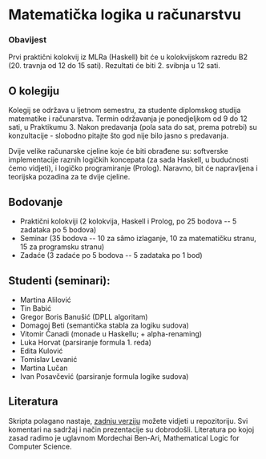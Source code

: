 # Matematička logika u računarstvu

### Obavijest

Prvi praktični kolokvij iz MLRa (Haskell) bit će u kolokvijskom razredu B2 (20. travnja od 12 do 15 sati).
Rezultati će biti 2. svibnja u 12 sati.

## O kolegiju

Kolegij se održava u ljetnom semestru, za studente diplomskog studija matematike i računarstva.
Termin održavanja je ponedjeljkom od 9 do 12 sati, u Praktikumu 3.
Nakon predavanja (pola sata do sat, prema potrebi) su konzultacije - slobodno pitajte što god nije bilo jasno s predavanja.

Dvije velike računarske cjeline koje će biti obrađene su: softverske implementacije raznih logičkih koncepata
(za sada Haskell, u budućnosti ćemo vidjeti), i logičko programiranje (Prolog).
Naravno, bit će napravljena i teorijska pozadina za te dvije cjeline.

## Bodovanje

* Praktični kolokviji (2 kolokvija, Haskell i Prolog, po 25 bodova -- 5 zadataka po 5 bodova)
* Seminar (35 bodova -- 10 za sâmo izlaganje, 10 za matematičku stranu, 15 za programsku stranu)
* Zadaće (3 zadaće po 5 bodova -- 5 zadataka po 1 bod)

## Studenti (seminari):

* Martina Alilović
* Tin Babić
* Gregor Boris Banušić (DPLL algoritam)
* Domagoj Beti (semantička stabla za logiku sudova)
* Vitomir Čanadi (monade u Haskellu; + alpha-renaming)
* Luka Horvat (parsiranje formula 1. reda)
* Edita Kulović
* Tomislav Levanić
* Martina Lučan
* Ivan Posavčević (parsiranje formula logike sudova)

## Literatura

Skripta polagano nastaje, [zadnju verziju](https://github.com/vedgar/mlr/blob/master/Skripta/main.pdf) možete vidjeti u repozitoriju. Svi komentari na sadržaj i način prezentacije su dobrodošli. Literatura po kojoj zasad radimo je uglavnom Mordechai Ben-Ari, Mathematical Logic for Computer Science.

